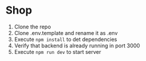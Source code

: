 # Shop

1. Clone the repo
2. Clone .env.template and rename it as .env
3. Execute `npm install` to det dependencies
4. Verify that backend is already running in port 3000
5. Execute `npm run dev` to start server